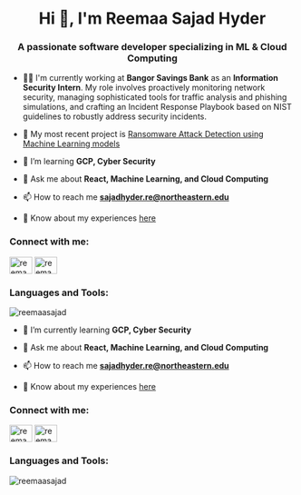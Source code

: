 <h1 align="center">Hi 👋, I'm Reemaa Sajad Hyder</h1>
<h3 align="center">A passionate software developer specializing in ML & Cloud Computing</h3>

- 👨‍💻 I'm currently working at **Bangor Savings Bank** as an **Information Security Intern**. My role involves proactively monitoring network security, managing sophisticated tools for traffic analysis and phishing simulations, and crafting an Incident Response Playbook based on NIST guidelines to robustly address security incidents.

- 🔭 My most recent project is [Ransomware Attack Detection using Machine Learning models](https://github.com/ReemaaSajad/ransomware-detection-using-ensemble-supervised-models)

- 🌱 I’m learning **GCP, Cyber Security**

- 💬 Ask me about **React, Machine Learning, and Cloud Computing**

- 📫 How to reach me **sajadhyder.re@northeastern.edu**

- 📄 Know about my experiences [here](https://docs.google.com/document/d/1n7Sb33BBI7YvKwdbYt57_N2YgIh0Ecv_/edit)

<h3 align="left">Connect with me:</h3>
<p align="left">
<a href="https://linkedin.com/in/reemaa-sajad-hyder" target="blank"><img align="center" src="https://raw.githubusercontent.com/rahuldkjain/github-profile-readme-generator/master/src/images/icons/Social/linked-in-alt.svg" alt="reemaa-sajad-hyder" height="30" width="40" /></a>
<a href="https://kaggle.com/reemaasajad" target="blank"><img align="center" src="https://raw.githubusercontent.com/rahuldkjain/github-profile-readme-generator/master/src/images/icons/Social/kaggle.svg" alt="reemaasajad" height="30" width="40" /></a>
</p>

<h3 align="left">Languages and Tools:</h3>
<p align="left">
<!-- Icons for the Languages and Tools you use -->
</p>

<p><img align="center" src="https://github-readme-stats.vercel.app/api/top-langs?username=reemaasajad&show_icons=true&locale=en&layout=compact" alt="reemaasajad" /></p>


- 🌱 I’m currently learning **GCP, Cyber Security**

- 💬 Ask me about **React, Machine Learning, and Cloud Computing**

- 📫 How to reach me **sajadhyder.re@northeastern.edu**

- 📄 Know about my experiences [here](https://docs.google.com/document/d/1TvL_kCvOqAJevVGiq_iblBnHEwbreNKx/edit?usp=sharing&ouid=104949821014228736037&rtpof=true&sd=true)

<h3 align="left">Connect with me:</h3>
<p align="left">
<a href="https://linkedin.com/in/reemaa-sajad-hyder" target="blank"><img align="center" src="https://raw.githubusercontent.com/rahuldkjain/github-profile-readme-generator/master/src/images/icons/Social/linked-in-alt.svg" alt="reemaa-sajad-hyder" height="30" width="40" /></a>
<a href="https://kaggle.com/reemaasajad" target="blank"><img align="center" src="https://raw.githubusercontent.com/rahuldkjain/github-profile-readme-generator/master/src/images/icons/Social/kaggle.svg" alt="reemaasajad" height="30" width="40" /></a>
</p>

<h3 align="left">Languages and Tools:</h3>
<p align="left">
<!-- Icons for the Languages and Tools you use -->
</p>

<p><img align="center" src="https://github-readme-stats.vercel.app/api/top-langs?username=reemaasajad&show_icons=true&locale=en&layout=compact" alt="reemaasajad" /></p>
